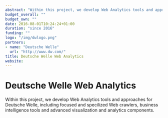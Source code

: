 ```yaml
---
abstract: "Within this project, we develop Web Analytics tools and approaches for Deutsche Welle, including focused and specilized Web crawlers, business intelligence tools and advanced visualization and analytics components."
budget_overall: ""
budget_own: ""
date: 2016-08-01T10:24:24+01:00
duration: "since 2016"
funding: ""
logo: "/img/dwlogo.png"
partners:
- name: "Deutsche Welle"
  url: "http://www.dw.com/"
title: Deutsche Welle Web Analytics
website:
---
```


Deutsche Welle Web Analytics
============================

Within this project, we develop Web Analytics tools and approaches for Deutsche Welle, including focused and specilized Web crawlers, business intelligence tools and advanced visualization and analytics components.
